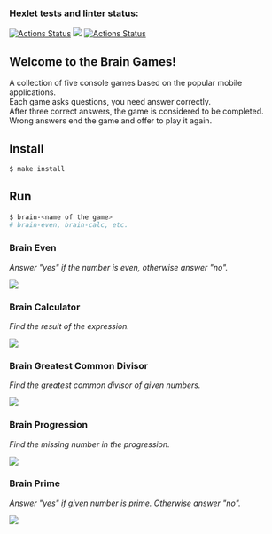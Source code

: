 ### Hexlet tests and linter status:
[![Actions Status](https://github.com/ArtemStruts/frontend-project-lvl1/workflows/hexlet-check/badge.svg)](https://github.com/ArtemStruts/frontend-project-lvl1/actions)
<a href="https://codeclimate.com/github/ArtemStruts/frontend-project-lvl1/maintainability"><img src="https://api.codeclimate.com/v1/badges/7f2b6f6a508a96e8fb24/maintainability" /></a>
[![Actions Status](https://github.com/ArtemStruts/frontend-project-lvl1/actions/workflows/github-actions-demo.yml/badge.svg)](https://github.com/ArtemStruts/frontend-project-lvl1/actions)
## Welcome to the Brain Games!
A collection of five console games based on the popular mobile applications.  
Each game asks questions, you need answer correctly.  
After three correct answers, the game is considered to be completed.  
Wrong answers end the game and offer to play it again.

## Install

```sh
$ make install
```

## Run

```sh
$ brain-<name of the game>
# brain-even, brain-calc, etc.
```

### Brain Even
*Answer "yes" if the number is even, otherwise answer "no".*

<a href="https://asciinema.org/a/eIuIfm3SSBY1xwaij7RH2Fr7V" target="_blank"><img src="https://asciinema.org/a/eIuIfm3SSBY1xwaij7RH2Fr7V.svg" /></a>

 ### Brain Calculator
 *Find the result of the expression.*
 
<a href="https://asciinema.org/a/PdLU3POSc4iryJpwAJFOvPQAv" target="_blank"><img src="https://asciinema.org/a/PdLU3POSc4iryJpwAJFOvPQAv.svg" /></a>

 ### Brain Greatest Common Divisor
 *Find the greatest common divisor of given numbers.*
 
 <a href="https://asciinema.org/a/dlzNFre56AF1E9KOgzNZky7Fd" target="_blank"><img src="https://asciinema.org/a/dlzNFre56AF1E9KOgzNZky7Fd.svg" /></a>

 ### Brain Progression
 *Find the missing number in the progression.*
 
 <a href="https://asciinema.org/a/0KwmoN4BlTG2Mh1QXkkAHhxn1" target="_blank"><img src="https://asciinema.org/a/0KwmoN4BlTG2Mh1QXkkAHhxn1.svg" /></a>

 ### Brain Prime
 *Answer "yes" if given number is prime. Otherwise answer "no".*
 
 <a href="https://asciinema.org/a/5jQ7jWa3kWiWrLFdoUH0CLTWn" target="_blank"><img src="https://asciinema.org/a/5jQ7jWa3kWiWrLFdoUH0CLTWn.svg" /></a>
